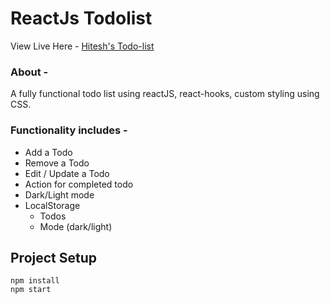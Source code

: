 # ReactJs Todolist

View Live Here - <a href="https://hitesh-todolist.netlify.app/" target="_blank">Hitesh's Todo-list</a>

### About - 
A fully functional todo list using reactJS, react-hooks, custom styling using CSS.

### Functionality includes - 
* Add a Todo
* Remove a Todo
* Edit / Update a Todo
* Action for completed todo
* Dark/Light mode
* LocalStorage
	- Todos 
	- Mode (dark/light)

## Project Setup

`npm install` <br>
`npm start`
